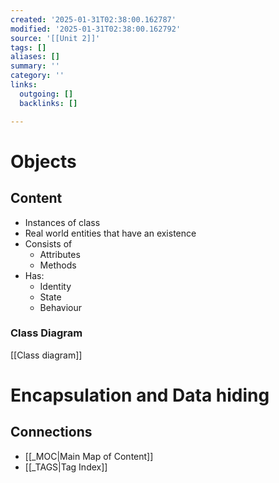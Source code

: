 ```yaml
---
created: '2025-01-31T02:38:00.162787'
modified: '2025-01-31T02:38:00.162792'
source: '[[Unit 2]]'
tags: []
aliases: []
summary: ''
category: ''
links:
  outgoing: []
  backlinks: []

---
```


# Objects

## Content
- Instances of class
- Real world entities that have an existence
- Consists of 
	- Attributes
	- Methods
- Has:
	- Identity
	- State
	- Behaviour


### Class Diagram
[[Class diagram]]

# Encapsulation and Data hiding


## Connections
- [[_MOC|Main Map of Content]]
- [[_TAGS|Tag Index]]
